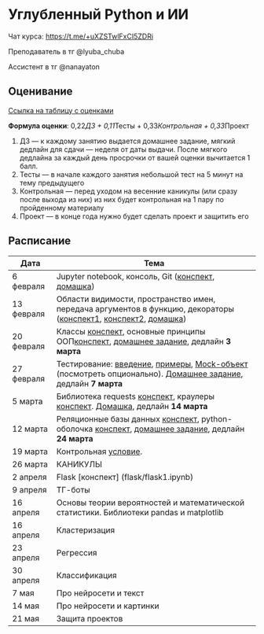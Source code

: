 # Углубленный Python и ИИ

Чат курса: https://t.me/+uXZSTwlFxCI5ZDRi

Преподаватель в тг @lyuba_chuba

Ассистент в тг @nanayaton

## Оценивание
[Ссылка на таблицу с оценками](https://docs.google.com/spreadsheets/d/1J-tSnW0R092I_u_9MDOSmEFTWImDwA_l80bWrVV-0SU/edit?usp=sharing)

**Формула оценки**: 0,22*ДЗ + 0,11*Тесты + 0,33*Контрольная + 0,33*Проект
1. ДЗ — к каждому занятию выдается домашнее задание, мягкий дедлайн для сдачи — неделя от даты выдачи. После мягкого дедлайна за каждый день просрочки от вашей оценки вычитается 1 балл.
2. Тесты — в начале каждого занятия небольшой тест на 5 минут на тему предыдущего
3. Контрольная — перед уходом на весенние каникулы (или сразу после выхода из них) из них будет контрольная на 1 пару по пройденному материалу
4. Проект — в конце года нужно будет сделать проект и защитить его

## Расписание

| Дата       | Тема                                                                                                             |
|------------|------------------------------------------------------------------------------------------------------------------|
| 6 февраля  | Jupyter notebook, консоль, Git ([конспект](intro/cmd_and_git_cheetsheet.ipynb), [домашка](intro/homework1.ipynb))                                                        |
| 13 февраля  | Области видимости, пространство имен, передача аргументов в функцию, декораторы ([конспект1](functions/01_1.ipynb), [конспект2](functions/01_2.ipynb), [домашка](functions/homework2.ipynb)) |
| 20 февраля | Классы [конспект](classes/classes.ipynb), основные принципы ООП[конспект](classes/principles.ipynb), [домашнее задание](classes/hw3.ipynb), дедлайн **3 марта**|
| 27 февраля | Тестирование: [введение](testing/intro_testing.ipynb), [примеры](testing/unittest_examples.ipynb), [Mock-объект](testing/mock.ipynb) (посмотреть опционально). [Домашнее задание](testing/hw4.ipynb), дедлайн **7 марта**                                                                                                 |
| 5 марта    |  Библиотека requests [конспект](crawlers/requests.ipynb), краулеры [конспект](crawlers/crawlers.ipynb). [Домашка](crawlers/hw5.ipynb), дедлайн  **14 марта**                                                                                     |
| 12 марта    | Реляционные базы данных [конспект](databases/databases_1.ipynb), python-оболочка [конспект](databases/databases_2.ipynb), [домашнее задание](databases/hw6.ipynb), дедлайн **24 марта**                                                                                           |
| 19 марта    | Контрольная [условие](test1/task.ipynb).                                                                            |
| 26 марта    | КАНИКУЛЫ                                                                      |
| 2 апреля    | Flask [конспект] (flask/flask1.ipynb)                                                                          |
| 9 апреля    | ТГ-боты  |
| 16 апреля    | Основы теории вероятностей и математической статистики. Библиотеки pandas и matplotlib                                                                   |
| 16 апреля    | Кластеризация                                                                       |
| 23 апреля    | Регрессия                                                                       |
| 30 апреля   | Классификация                                                                       |
| 7 мая   | Про нейросети и текст                                                                     |
| 14 мая   | Про нейросети и картинки                                                                     |
| 21 мая   | Защита проектов                                                                       |

